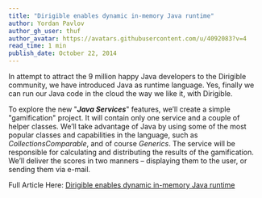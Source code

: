 ```yaml
---
title: "Dirigible enables dynamic in-memory Java runtime"
author: Yordan Pavlov
author_gh_user: thuf
author_avatar: https://avatars.githubusercontent.com/u/4092083?v=4
read_time: 1 min
publish_date: October 22, 2014
---
```


In attempt to attract the 9 million happy Java developers to the Dirigible community, we have
introduced Java as runtime language. Yes, finally we can run our Java code in the cloud the way
we like it, with Dirigible.

To explore the new "**<em>Java Services</em>**" features, we’ll create a simple "gamification" project. It will contain only one service and a couple of helper classes. We’ll take advantage of Java by using
some of the most popular classes and capabilities in the language, such as <em>Collections</em><em>Comparable</em>,
and of course <em>Generics</em>. The service will be responsible for calculating and distributing the results
of the gamification. We’ll deliver the scores in two manners – displaying them to the user, or
sending them via e-mail.


Full Article Here: [Dirigible enables dynamic in-memory Java runtime](http://scn.sap.com/community/developer-center/cloud-platform/blog/2014/10/22/dirigible-enables-dynamic-in-memory-java-runtime)
